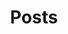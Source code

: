 ---
title: "Posts"
url: "/posts"
layout: "archives" # is necessary
description: ""
summary: "A collection of my tech docs of things I hack on."
keywords:
- kubernetes
- vmware
- terraform
- ansible
- automation
- cncf
- networking
- blog
- tech writer
---